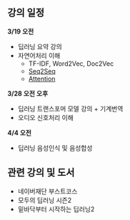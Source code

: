 ## 강의 일정

**3/19 오전**
- 딥러닝 요약 강의
- 자연어처리 이해
  - TF-IDF, Word2Vec, Doc2Vec
  - [Seq2Seq](https://wikidocs.net/24996)
  - [Attention](https://wikidocs.net/22893)

**3/28 오전 오후**
- 딥러닝 트랜스포머 모델 강의 + 기계번역
- 오디오 신호처리 이해

**4/4 오전**
- 딥러닝 음성인식 및 음성합성

## 관련 강의 및 도서
- 네이버재단 부스트코스
- 모두의 딥러닝 시즌2
- 밑바닥부터 시작하는 딥러닝2
